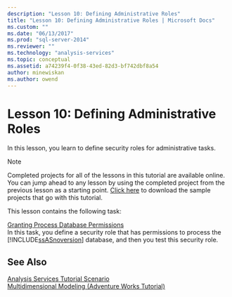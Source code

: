 ```yaml
---
description: "Lesson 10: Defining Administrative Roles"
title: "Lesson 10: Defining Administrative Roles | Microsoft Docs"
ms.custom: ""
ms.date: "06/13/2017"
ms.prod: "sql-server-2014"
ms.reviewer: ""
ms.technology: "analysis-services"
ms.topic: conceptual
ms.assetid: a74239f4-0f38-43ed-82d3-bf742dbf8a54
author: minewiskan
ms.author: owend
---
```

# Lesson 10: Defining Administrative Roles
  In this lesson, you learn to define security roles for administrative tasks.  
  
> [!NOTE]  
>  Completed projects for all of the lessons in this tutorial are available online. You can jump ahead to any lesson by using the completed project from the previous lesson as a starting point. [Click here](https://go.microsoft.com/fwlink/?LinkID=221866) to download the sample projects that go with this tutorial.  
  
 This lesson contains the following task:  
  
 [Granting Process Database Permissions](lesson-10-granting-process-database-permissions.md)  
 In this task, you define a security role that has permissions to process the [!INCLUDE[ssASnoversion](../includes/ssasnoversion-md.md)] database, and then you test this security role.  
  
## See Also  
 [Analysis Services Tutorial Scenario](analysis-services-tutorial-scenario.md)   
 [Multidimensional Modeling &#40;Adventure Works Tutorial&#41;](multidimensional-modeling-adventure-works-tutorial.md)  
  
  
